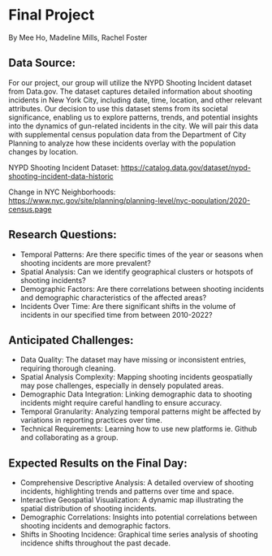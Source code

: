 # Final Project
By Mee Ho, Madeline Mills, Rachel Foster


## Data Source:
For our project, our group will utilize the NYPD Shooting Incident dataset from Data.gov.
The dataset captures detailed information about shooting incidents in New York City, including date, time, location, and other relevant attributes.
Our decision to use this dataset stems from its societal significance, enabling us to explore patterns, trends, and potential insights into the dynamics of gun-related incidents in the city. We will pair this data with supplemental census population data from the Department of City Planning to analyze how these incidents overlay with the population changes by location. 

NYPD Shooting Incident Dataset: https://catalog.data.gov/dataset/nypd-shooting-incident-data-historic

Change in NYC Neighborhoods: https://www.nyc.gov/site/planning/planning-level/nyc-population/2020-census.page

## Research Questions:

- Temporal Patterns: Are there specific times of the year or seasons when shooting incidents are more prevalent?
- Spatial Analysis: Can we identify geographical clusters or hotspots of shooting incidents?
- Demographic Factors: Are there correlations between shooting incidents and demographic characteristics of the affected areas?
- Incidents Over Time: Are there significant shifts in the volume of incidents in our specified time from between 2010-2022? 

## Anticipated Challenges:

- Data Quality: The dataset may have missing or inconsistent entries, requiring thorough cleaning.
- Spatial Analysis Complexity: Mapping shooting incidents geospatially may pose challenges, especially in densely populated areas.
- Demographic Data Integration: Linking demographic data to shooting incidents might require careful handling to ensure accuracy.
- Temporal Granularity: Analyzing temporal patterns might be affected by variations in reporting practices over time.
- Technical Requirements: Learning how to use new platforms ie. Github and collaborating as a group. 

## Expected Results on the Final Day:

- Comprehensive Descriptive Analysis: A detailed overview of shooting incidents, highlighting trends and patterns over time and space.
- Interactive Geospatial Visualization: A dynamic map illustrating the spatial distribution of shooting incidents.
- Demographic Correlations: Insights into potential correlations between shooting incidents and demographic factors.
- Shifts in Shooting Incidence: Graphical time series analysis of shooting incidence shifts throughout the past decade.


